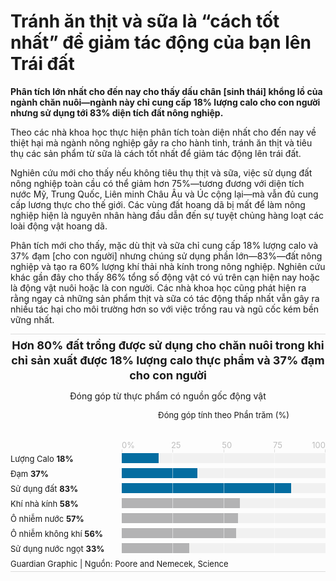 # Tránh ăn thịt và sữa là “cách tốt nhất” để giảm tác động của bạn lên Trái đất

**Phân tích lớn nhất cho đến nay cho thấy dấu chân [sinh thái] khổng lồ của ngành chăn nuôi&mdash;ngành này chỉ cung cấp 18% lượng calo cho con người nhưng sử dụng tới 83% diện tích đất nông nghiệp.**

Theo các nhà khoa học thực hiện phân tích toàn diện nhất cho đến nay về thiệt hại mà ngành nông nghiệp gây ra cho hành tinh, tránh ăn thịt và tiêu thụ các sản phẩm từ sữa là cách tốt nhất để giảm tác động lên trái đất.

Nghiên cứu mới cho thấy nếu không tiêu thụ thịt và sữa, việc sử dụng đất nông nghiệp toàn cầu có thể giảm hơn 75%&mdash;tương đương với diện tích nước Mỹ, Trung Quốc, Liên minh Châu Âu và Úc cộng lại&mdash;mà vẫn đủ cung cấp lương thực cho thế giới. Các vùng đất hoang dã bị mất để làm nông nghiệp hiện là nguyên nhân hàng đầu dẫn đến sự tuyệt chủng hàng loạt các loài động vật hoang dã.

Phân tích mới cho thấy, mặc dù thịt và sữa chỉ cung cấp 18% lượng calo và 37% đạm [cho con người] nhưng chúng sử dụng phần lớn&mdash;83%&mdash;đất nông nghiệp và tạo ra 60% lượng khí thải nhà kính trong nông nghiệp. Nghiên cứu khác gần đây cho thấy 86% tổng số động vật có vú trên cạn hiện nay hoặc là động vật nuôi hoặc là con người. Các nhà khoa học cũng phát hiện ra rằng ngay cả những sản phẩm thịt và sữa có tác động thấp nhất vẫn gây ra nhiều tác hại cho môi trường hơn so với việc trồng rau và ngũ cốc kém bền vững nhất.

<div>
<html><head>
<meta http-equiv="content-type" content="text/html; charset=UTF-8">
    <meta charset="utf-8">
    <style>
      .f-bar {
        color: #f1f1f1; /* n-5 */
        text-align: right;
        line-height: 16px;
        min-width: 2px;
        white-space: nowrap;
        overflow-x: hidden;
      }
      /* html { -webkit-font-smoothing: antialiased; }
      .d-n { display: none; } */
      /* TOTHINK: style or inline */
      .graph {
        color: var(--md-default-fg-color--light); /*n-2*/
        font-size: 13px;
        -webkit-font-smoothing: antialiased;
        border-top: 1px solid rgb(220, 220, 220);
        border-bottom: 1px solid rgb(220, 220, 220);
        padding: 6px 0 4px 0;
      }
      .chart {
        position: relative;
      }
      .headline {
        color: var(--md-default-fg-color--light);
        font-size: 18px;
        line-height: 24px;
        margin-bottom: 12px;
      }
      .standfirst {
        font-size: 14px;
        line-height: 18px;
        margin-top: 12px;
        margin-bottom: 12px;
        font-weight: 400;
      }
      .legend {
        line-height: 18px;
        margin-bottom: 24px;
      }
      .legend-item {
        white-space: nowrap;
        display: inline-block;
        margin-right: 12px;
        position: relative;
      }
      .legend-color {
        position: absolute;
        top: 1px;
        display: inline-block;
        width: 6px;
        height: 12px;
        margin-right: 4px;
        border-radius: 2px;
      }
      .legend-label {
        margin-left: 10px;
      }
      .axis-x,
      .axis-y {
        color: #bdbdbd; /* n-3 */
      }
      .axis-top-text {
        white-space: nowrap;
      }
      .label {
        color: var(--md-default-fg-color--light);
        line-height: 18px;
        vertical-align: top;
      }
      .label-x {
        font-size: 12px;
      }
      .label-x span {
        word-break: break-word
      }
      /* end of TOTHINK */
      /* for iOS safari mobile */
      body { -webkit-text-size-adjust: 100%; }
    </style>
  </head>
    <body><div class="graph js-graph" style="width: 100%;"><header class="header"><div class="headline"><span data-offset-key="2pui6-0-0" style="font-weight: bold;"><span data-text="true">Hơn 80% đất trồng được sử dụng cho chăn nuôi trong khi chỉ sản xuất được 18% lượng calo thực phẩm và 37% đạm cho con người</span></span></div><div class="standfirst d-n"><span data-offset-key="e7oj8-0-0"><span data-text="true">Đóng góp từ thực phẩm có nguồn gốc động vật</span></span></div><div class="legend" style="margin-left: 178px;"><span data-offset-key="ccpfi-0-0"><span data-text="true">Đóng góp tính theo Phần trăm (%)</span></span></div></header><div data-id="bar100" data-res-y="true" class="chart js-chart" style="margin-top: 24px; margin-bottom: 0px; padding-bottom: 1px;"><!-- react-empty: 227 --><div class="axis-x" data-x-bottom="false" data-y-indent="0" data-l-indent="0" data-r-indent="0" style="position: absolute; top: -30px; right: 1px; width: calc(100% - 179px); margin-right: 0px;"><div class="axis-x-tick" style="position: absolute; top: 24px; left: calc(0% + 0px); width: 1px; height: 5px; background-color: rgb(220, 220, 220);"></div><div class="axis-x-tick" style="position: absolute; top: 24px; left: calc(25% + 0px); width: 1px; height: 5px; background-color: rgb(220, 220, 220);"></div><div class="axis-x-tick" style="position: absolute; top: 24px; left: calc(50% + 0px); width: 1px; height: 5px; background-color: rgb(220, 220, 220);"></div><div class="axis-x-tick" style="position: absolute; top: 24px; left: calc(75% + 0px); width: 1px; height: 5px; background-color: rgb(220, 220, 220);"></div><div class="axis-x-tick" style="position: absolute; top: 24px; left: calc(100% + 0px); width: 1px; height: 5px; background-color: rgb(220, 220, 220);"></div><div class="axis-x-text axis-top-text" style="position: absolute; top: 8px; left: 0px; width: 18px; line-height: 14px; padding-top: 2px; text-align: left; background-color: transparent;"><span data-offset-key="1dlvr-0-0"><span data-text="true">0%</span></span></div><div class="axis-x-text axis-top-text" style="position: absolute; top: 8px; left: 24.2396%; width: 16px; line-height: 14px; padding-top: 2px; text-align: center; background-color: transparent;"><span data-offset-key="q7vg-0-0"><span data-text="true">25</span></span></div><div class="axis-x-text axis-top-text" style="position: absolute; top: 8px; left: 49.3088%; width: 16px; line-height: 14px; padding-top: 2px; text-align: center; background-color: transparent;"><span data-offset-key="191te-0-0"><span data-text="true">50</span></span></div><div class="axis-x-text axis-top-text" style="position: absolute; top: 8px; left: 74.2857%; width: 16px; line-height: 14px; padding-top: 2px; text-align: center; background-color: transparent;"><span data-offset-key="dl0df-0-0"><span data-text="true">75</span></span></div><div class="axis-x-text axis-top-text" style="position: absolute; top: 8px; left: auto; width: 23px; line-height: 14px; padding-top: 2px; text-align: right; background-color: transparent; right: -1px;"><span data-offset-key="5igl-0-0"><span data-text="true">100</span></span></div></div><div class="canvas"><div class="row" style="height: 24px;"><div class="label" style="display: inline-block; width: 178px;"><span data-offset-key="8273e-0-0"><span data-text="true">Lượng Calo </span></span><span data-offset-key="8273e-0-1" style="font-weight: bold;"><span data-text="true">18%</span></span></div><div class="group" style="display: inline-block; width: calc(100% - 178px); position: relative;"><div class="grid" style="position: relative; margin-left: 0px; margin-right: 1px;"><div style="position: absolute; left: 0%; top: 0px; width: 1px; height: 20px; background-color: transparent;"></div><div style="position: absolute; left: 25%; top: 0px; width: 1px; height: 20px; background-color: rgba(255, 255, 255, 0.5);"></div><div style="position: absolute; left: 50%; top: 0px; width: 1px; height: 20px; background-color: rgba(255, 255, 255, 0.5);"></div><div style="position: absolute; left: 75%; top: 0px; width: 1px; height: 20px; background-color: rgba(255, 255, 255, 0.5);"></div><div style="position: absolute; left: 100%; top: 0px; width: 1px; height: 20px; background-color: transparent;"></div></div><div class="bars" style="height: 16px; margin-bottom: 8px; background-color: rgb(241, 241, 241);"><div class="bar f-bar b00 c-d c0" title="18%" contenteditable="false" style="width: 18%; height: 16px; background-color: rgb(4, 109, 161); margin-bottom: 0px;"></div></div></div></div><div class="row" style="height: 24px;"><div class="label" style="display: inline-block; width: 178px;"><span data-offset-key="2isnn-0-0"><span data-text="true">Đạm </span></span><span data-offset-key="2isnn-0-1" style="font-weight: bold;"><span data-text="true">37%</span></span></div><div class="group" style="display: inline-block; width: calc(100% - 178px); position: relative;"><div class="grid" style="position: relative; margin-left: 0px; margin-right: 1px;"><div style="position: absolute; left: 0%; top: 0px; width: 1px; height: 20px; background-color: transparent;"></div><div style="position: absolute; left: 25%; top: 0px; width: 1px; height: 20px; background-color: rgba(255, 255, 255, 0.5);"></div><div style="position: absolute; left: 50%; top: 0px; width: 1px; height: 20px; background-color: rgba(255, 255, 255, 0.5);"></div><div style="position: absolute; left: 75%; top: 0px; width: 1px; height: 20px; background-color: rgba(255, 255, 255, 0.5);"></div><div style="position: absolute; left: 100%; top: 0px; width: 1px; height: 20px; background-color: transparent;"></div></div><div class="bars" style="height: 16px; margin-bottom: 8px; background-color: rgb(241, 241, 241);"><div class="bar f-bar b10 c-d c1" title="37%" contenteditable="false" style="width: 37%; height: 16px; background-color: rgb(4, 109, 161); margin-bottom: 0px;"></div></div></div></div><div class="row" style="height: 24px;"><div class="label" style="display: inline-block; width: 178px;"><span data-offset-key="abv2t-0-0"><span data-text="true">Sử dụng đất </span></span><span data-offset-key="abv2t-0-1" style="font-weight: bold;"><span data-text="true">83%</span></span></div><div class="group" style="display: inline-block; width: calc(100% - 178px); position: relative;"><div class="grid" style="position: relative; margin-left: 0px; margin-right: 1px;"><div style="position: absolute; left: 0%; top: 0px; width: 1px; height: 20px; background-color: transparent;"></div><div style="position: absolute; left: 25%; top: 0px; width: 1px; height: 20px; background-color: rgba(255, 255, 255, 0.5);"></div><div style="position: absolute; left: 50%; top: 0px; width: 1px; height: 20px; background-color: rgba(255, 255, 255, 0.5);"></div><div style="position: absolute; left: 75%; top: 0px; width: 1px; height: 20px; background-color: rgba(255, 255, 255, 0.5);"></div><div style="position: absolute; left: 100%; top: 0px; width: 1px; height: 20px; background-color: transparent;"></div></div><div class="bars" style="height: 16px; margin-bottom: 8px; background-color: rgb(241, 241, 241);"><div class="bar f-bar b20 c-d c2" title="83%" contenteditable="false" style="width: 83%; height: 16px; background-color: rgb(4, 109, 161); margin-bottom: 0px;"></div></div></div></div><div class="row" style="height: 24px;"><div class="label" style="display: inline-block; width: 178px;"><span data-offset-key="amt04-0-0"><span data-text="true">Khí nhà kính </span></span><span data-offset-key="amt04-0-1" style="font-weight: bold;"><span data-text="true">58%</span></span></div><div class="group" style="display: inline-block; width: calc(100% - 178px); position: relative;"><div class="grid" style="position: relative; margin-left: 0px; margin-right: 1px;"><div style="position: absolute; left: 0%; top: 0px; width: 1px; height: 20px; background-color: transparent;"></div><div style="position: absolute; left: 25%; top: 0px; width: 1px; height: 20px; background-color: rgba(255, 255, 255, 0.5);"></div><div style="position: absolute; left: 50%; top: 0px; width: 1px; height: 20px; background-color: rgba(255, 255, 255, 0.5);"></div><div style="position: absolute; left: 75%; top: 0px; width: 1px; height: 20px; background-color: rgba(255, 255, 255, 0.5);"></div><div style="position: absolute; left: 100%; top: 0px; width: 1px; height: 20px; background-color: transparent;"></div></div><div class="bars" style="height: 16px; margin-bottom: 8px; background-color: rgb(241, 241, 241);"><div class="bar f-bar b30 c-d c3" title="58%" contenteditable="false" style="width: 58%; height: 16px; background-color: rgb(179, 179, 180); margin-bottom: 0px;"></div></div></div></div><div class="row" style="height: 24px;"><div class="label" style="display: inline-block; width: 178px;"><span data-offset-key="91lpb-0-0"><span data-text="true">Ô nhiễm nước </span></span><span data-offset-key="91lpb-0-1" style="font-weight: bold;"><span data-text="true">57%</span></span></div><div class="group" style="display: inline-block; width: calc(100% - 178px); position: relative;"><div class="grid" style="position: relative; margin-left: 0px; margin-right: 1px;"><div style="position: absolute; left: 0%; top: 0px; width: 1px; height: 20px; background-color: transparent;"></div><div style="position: absolute; left: 25%; top: 0px; width: 1px; height: 20px; background-color: rgba(255, 255, 255, 0.5);"></div><div style="position: absolute; left: 50%; top: 0px; width: 1px; height: 20px; background-color: rgba(255, 255, 255, 0.5);"></div><div style="position: absolute; left: 75%; top: 0px; width: 1px; height: 20px; background-color: rgba(255, 255, 255, 0.5);"></div><div style="position: absolute; left: 100%; top: 0px; width: 1px; height: 20px; background-color: transparent;"></div></div><div class="bars" style="height: 16px; margin-bottom: 8px; background-color: rgb(241, 241, 241);"><div class="bar f-bar b40 c-d c4" title="57%" contenteditable="false" style="width: 57%; height: 16px; background-color: rgb(179, 179, 180); margin-bottom: 0px;"></div></div></div></div><div class="row" style="height: 24px;"><div class="label" style="display: inline-block; width: 178px;"><span data-offset-key="frvtf-0-0"><span data-text="true">Ô nhiễm không khí </span></span><span data-offset-key="frvtf-0-1" style="font-weight: bold;"><span data-text="true">56%</span></span></div><div class="group" style="display: inline-block; width: calc(100% - 178px); position: relative;"><div class="grid" style="position: relative; margin-left: 0px; margin-right: 1px;"><div style="position: absolute; left: 0%; top: 0px; width: 1px; height: 20px; background-color: transparent;"></div><div style="position: absolute; left: 25%; top: 0px; width: 1px; height: 20px; background-color: rgba(255, 255, 255, 0.5);"></div><div style="position: absolute; left: 50%; top: 0px; width: 1px; height: 20px; background-color: rgba(255, 255, 255, 0.5);"></div><div style="position: absolute; left: 75%; top: 0px; width: 1px; height: 20px; background-color: rgba(255, 255, 255, 0.5);"></div><div style="position: absolute; left: 100%; top: 0px; width: 1px; height: 20px; background-color: transparent;"></div></div><div class="bars" style="height: 16px; margin-bottom: 8px; background-color: rgb(241, 241, 241);"><div class="bar f-bar b50 c-d c5" title="56%" contenteditable="false" style="width: 56%; height: 16px; background-color: rgb(179, 179, 180); margin-bottom: 0px;"></div></div></div></div><div class="row" style="height: 24px;"><div class="label" style="display: inline-block; width: 178px;"><span data-offset-key="qd2h-0-0"><span data-text="true">Sử dụng nước ngọt </span></span><span data-offset-key="qd2h-0-1" style="font-weight: bold;"><span data-text="true">33%</span></span></div><div class="group" style="display: inline-block; width: calc(100% - 178px); position: relative;"><div class="grid" style="position: relative; margin-left: 0px; margin-right: 1px;"><div style="position: absolute; left: 0%; top: 0px; width: 1px; height: 20px; background-color: transparent;"></div><div style="position: absolute; left: 25%; top: 0px; width: 1px; height: 20px; background-color: rgba(255, 255, 255, 0.5);"></div><div style="position: absolute; left: 50%; top: 0px; width: 1px; height: 20px; background-color: rgba(255, 255, 255, 0.5);"></div><div style="position: absolute; left: 75%; top: 0px; width: 1px; height: 20px; background-color: rgba(255, 255, 255, 0.5);"></div><div style="position: absolute; left: 100%; top: 0px; width: 1px; height: 20px; background-color: transparent;"></div></div><div class="bars" style="height: 16px; margin-bottom: 8px; background-color: rgb(241, 241, 241);"><div class="bar f-bar b60 c-d c6" title="33%" contenteditable="false" style="width: 33%; height: 16px; background-color: rgb(179, 179, 180); margin-bottom: 0px;"></div></div></div></div></div><!-- react-empty: 385 --></div><footer class=""><span data-offset-key="6uc6u-0-0"><span data-text="true">Guardian Graphic | Nguồn: Poore and Nemecek, Science</span></span></footer><span class="test js-test-res"></span></div>
    <script>
      var elChart = document.querySelector(".js-chart")
      var elAxisX = document.querySelector(".axis-x")
      var elsText = elAxisX ? elAxisX.querySelectorAll(".axis-x-text") : []
      var indentL = elAxisX ? parseInt(elAxisX.dataset.lIndent, 10) : 0
      var extendR = elAxisX ? parseInt(elAxisX.dataset.rIndent, 10) : 0
      var isBarBased = elChart.getAttribute("data-id").toLowerCase().indexOf("bar") > -1
      // responsive
      function responsive() {
        updateYLabelWidths()      // 3
        updateXAxisTextPosition() // 4
        updateChartHeight()       // 5
      }
      responsive()
      // handle event
      var timeout = null
      window.addEventListener('resize', function(evt) {
        if (timeout) window.clearTimeout(timeout)
        timeout = window.setTimeout(function() {
          responsive()
          timeout = null
        }, 200)
      });
      function updateYLabelWidths() {
        if (elChart.getAttribute("data-res-y") === "false") return
    
        const elRows = [...elChart.querySelectorAll(".row")]
        const elGroups = [...elChart.querySelectorAll(".group")]
        const elLegend = document.querySelector(".legend")
        const labelWidth = elChart.querySelector(".label").offsetWidth
        const chartWidth = elChart.offsetWidth
        const isInline = labelWidth <= chartWidth/3

        elRows.forEach(el => {
          el.style.height = isInline ? "24px" : "auto"
        })
        elGroups.forEach(el => {
          el.style.width = isInline ? "calc(" + 100 + "% - " + labelWidth + "px)" : "100%"
          el.style.display = isInline ? "inline-block" : "block"
        })

        elAxisX.style.width = "calc(100% - " + ((isInline ? labelWidth : 0) + indentL + extendR + 1) + "px)"
        elLegend.style.marginLeft = isInline ? labelWidth + "px" : 0
      }

      /* 4. x axis text position update */
      function updateXAxisTextPosition() {
        if (!elAxisX) return

        var elsTick = elAxisX.querySelectorAll(".axis-x-tick")
        var elTest = document.querySelector(".js-test-res")

        // a. default width / left
        var axisXWidth = elAxisX.offsetWidth
        var maxWidth = elsTick[1].offsetLeft - elsTick[0].offsetLeft
        var txtWidths = [].slice.call(elsText).map((el, i) => {
          elTest.textContent = el.textContent
          var txtWidth = elTest.offsetWidth + 2
          var resWidth = Math.min(txtWidth, maxWidth)
          el.style.width = resWidth + "px"
          el.style.left = (elsTick[i].offsetLeft - resWidth / 2) * 100 / axisXWidth + "%"
          el.style.textAlign = "center"
          return txtWidth
        })
        elTest.textContent = ""

        // b. adjust width if multi lines
        var isMultiLine = txtWidths.find(w => w > maxWidth)
        if (isMultiLine) {
          [].slice.call(elsText).forEach((el, i) => {
            var txtWidth = el.querySelector("span").offsetWidth + 1
            var resWidth = Math.min(txtWidth, maxWidth)
            el.style.width = resWidth + "px"
            el.style.left = (elsTick[i].offsetLeft - resWidth / 2) * 100 / axisXWidth + "%"
          })
        }

        // c. adjust two ends if out of frame
        var iLast = elsTick.length - 1
        var indent = parseInt(elAxisX.dataset.yIndent, 10) + indentL
        var textStrLeft = (indent + elsTick[0].offsetLeft) - elsText[0].offsetWidth / 2
        var textEndRight = (axisXWidth + extendR - elsTick[iLast].offsetLeft) - elsText[iLast].offsetWidth / 2
        if (textStrLeft < 0) {
          elsText[0].style.left = ((isBarBased ? 0 : 1) - indent) + "px"
          elsText[0].style.textAlign = "left"
        }
        if (textEndRight < 0) {
          elsText[iLast].style.left = "auto"
          elsText[iLast].style.right = (-1) - extendR + "px"
          elsText[iLast].style.textAlign = "right"
        }
      }

      /* chart height update */
      function updateChartHeight() {
        var elsLabel = document.querySelectorAll(".label-x .label")
        var isAxisXBottom = elAxisX ? (elAxisX.dataset.xBottom==="true") : false
        if (isAxisXBottom || elsLabel.length > 0) {
          var elsAll = [].slice.call(elsText).concat([].slice.call(elsLabel))
          var heights = elsAll.map(el => Math.ceil(el.offsetHeight))
          var maxHeight = Math.max.apply(null, heights)
          elChart.style.marginBottom = (maxHeight + 14) + "px"
        }
      }
    </script>
</body></html>
</div>

Nghiên cứu được công bố trên tạp chí Science đã tạo ra một bộ dữ liệu khổng lồ dựa trên gần 40.000 trang trại ở 119 quốc gia và bao gồm 40 sản phẩm thực phẩm chiếm 90% tổng lượng thức ăn được tiêu thụ. Nó đã đánh giá tác động đầy đủ của những loại thực phẩm này, từ trang trại đến bàn ăn, đối với việc sử dụng đất, phát thải gây biến đổi khí hậu, sử dụng nước ngọt và ô nhiễm nước (hiện tượng **phì dưỡng**, *eutrophication*) và **axit hóa** (*acidification*) đất.

Joseph Poore, tại Đại học Oxford, Vương quốc Anh, người đứng đầu nghiên cứu cho biết: “Chế độ ăn thuần thực vật có lẽ là cách tốt nhất để giảm tác động của bạn lên hành tinh Trái đất, [thông qua] không chỉ khí nhà kính mà còn cả [vấn đề] axit hóa toàn cầu, hiện tượng phì dưỡng, việc sử dụng đất và nước”. Ông nói: “Điều này [có tác động] lớn hơn nhiều so với việc cắt giảm các chuyến bay hay mua một chiếc ô tô điện”, vì những việc trên chỉ làm giảm lượng khí thải nhà kính.

“Nông nghiệp là một lĩnh vực có đầy đủ các vấn đề về môi trường”, ông nói. “Thực sự các sản phẩm từ động vật là nguyên nhân gây ra rất nhiều vấn đề trong số này. Tránh tiêu thụ các sản phẩm từ động vật mang lại lợi ích môi trường tốt hơn nhiều so với việc cố gắng mua thịt và sữa [được sản xuất] bền vững”.

Phân tích cũng cho thấy sự khác biệt lớn giữa các cách khác nhau để sản xuất cùng một loại thực phẩm. Ví dụ, bò thịt được nuôi trên đất bị phá rừng thải ra lượng khí nhà kính nhiều hơn 12 lần và sử dụng đất nhiều hơn 50 lần so với chăn thả trên đồng cỏ tự nhiên trù phú. Mặc dù vậy, việc so sánh thịt bò với đạm thực vật như đậu Hà Lan đã chỉ ra rất rõ ràng, ngay cả loại thịt bò có tác động thấp nhất cũng chịu trách nhiệm thải ra lượng khí nhà kính nhiều gấp 6 lần và sử dụng diện tích đất nhiều hơn gấp 36 lần.

<div>
<html><head>
<meta http-equiv="content-type" content="text/html; charset=UTF-8">
    <meta charset="utf-8">
    <style>
      .f-bar {
        color: #f1f1f1; /* n-5 */
        text-align: right;
        line-height: 16px;
        min-width: 2px;
        white-space: nowrap;
        overflow-x: hidden;
      }
      /* html { -webkit-font-smoothing: antialiased; }
      .d-n { display: none; } */
      /* TOTHINK: style or inline */
      .graph {
        color: var(--md-default-fg-color--light); /*n-2*/
        font-size: 13px;
        -webkit-font-smoothing: antialiased;
        border-top: 1px solid rgb(220, 220, 220);
        border-bottom: 1px solid rgb(220, 220, 220);
        padding: 6px 0 4px 0;
      }
      .chart {
        position: relative;
      }
      .headline {
        color: var(--md-default-fg-color--light);
        font-size: 18px;
        line-height: 24px;
        margin-bottom: 12px;
      }
      .standfirst {
        font-size: 14px;
        line-height: 18px;
        margin-top: 12px;
        margin-bottom: 12px;
        font-weight: 400;
      }
      .legend {
        line-height: 18px;
        margin-bottom: 24px;
      }
      .legend-item {
        white-space: nowrap;
        display: inline-block;
        margin-right: 12px;
        position: relative;
      }
      .legend-color {
        position: absolute;
        top: 1px;
        display: inline-block;
        width: 6px;
        height: 12px;
        margin-right: 4px;
        border-radius: 2px;
      }
      .legend-label {
        margin-left: 10px;
      }
      .axis-x,
      .axis-y {
        color: #bdbdbd; /* n-3 */
      }
      .axis-top-text {
        white-space: nowrap;
      }
      .label {
        color: var(--md-default-fg-color--light);
        line-height: 18px;
        vertical-align: top;
      }
      .label-x {
        font-size: 12px;
      }
      .label-x span {
        word-break: break-word
      }
      /* end of TOTHINK */
      /* for iOS safari mobile */
      body { -webkit-text-size-adjust: 100%; }
    </style>
    </head>
    <body><div class="graph js-graph" style="width: 100%;"><header class="header"><div class="headline"><span data-offset-key="5gkr7-0-0" style="font-weight: bold;"><span data-text="true">Thịt bò tạo ra 105kg khí nhà kính trong khi đậu phụ sản sinh ít hơn 3,5kg trên mỗi 100g đạm</span></span></div><div class="standfirst d-n"><span data-offset-key="dgc3b-0-0"><span data-text="true">Phạm vi khí thải nhà kính khi sản xuất 100g (tính theo kg) đạm</span></span></div><div class="legend" style="margin-left: 131px;"><div class="legend-item"><span class="legend-color" style="background-color: rgb(179, 179, 180);"></span><span class="legend-label"><span data-offset-key="beamb-0-0"><span data-text="true">10% thấp nhất</span></span></span></div><div class="legend-item"><span class="legend-color" style="background-color: rgb(4, 109, 161);"></span><span class="legend-label"><span data-offset-key="qai0-0-0"><span data-text="true">90% các trường hợp</span></span></span></div></div></header><div data-id="onBarDiffDots" data-res-y="true" class="chart js-chart" style="margin-top: 24px; margin-bottom: 0px; padding-bottom: 1px;"><!-- react-empty: 517 --><div class="axis-x" data-x-bottom="false" data-y-indent="0" data-l-indent="5" data-r-indent="5" style="position: absolute; top: -30px; right: 1px; width: calc(100% - 142px); margin-right: 5px;"><div class="axis-x-tick" style="position: absolute; top: 24px; left: calc(18.82% + 0px); width: 1px; height: 5px; background-color: rgb(220, 220, 220);"></div><div class="axis-x-tick" style="position: absolute; top: 24px; left: calc(37.92% + 0px); width: 1px; height: 5px; background-color: rgb(220, 220, 220);"></div><div class="axis-x-tick" style="position: absolute; top: 24px; left: calc(57.02% + 0px); width: 1px; height: 5px; background-color: rgb(220, 220, 220);"></div><div class="axis-x-tick" style="position: absolute; top: 24px; left: calc(76.12% + 0px); width: 1px; height: 5px; background-color: rgb(220, 220, 220);"></div><div class="axis-x-tick" style="position: absolute; top: 24px; left: calc(95.22% + 0px); width: 1px; height: 5px; background-color: rgb(220, 220, 220);"></div><div class="axis-x-text axis-top-text" style="position: absolute; top: 8px; left: 18.021%; width: 17px; line-height: 14px; padding-top: 2px; text-align: center; background-color: transparent;"><span data-offset-key="4oo9a-0-0"><span data-text="true">20kg</span></span></div><div class="axis-x-text axis-top-text" style="position: absolute; top: 8px; left: 37.1415%; width: 17px; line-height: 14px; padding-top: 2px; text-align: center; background-color: transparent;"><span data-offset-key="3jkn2-0-0"><span data-text="true">40kg</span></span></div><div class="axis-x-text axis-top-text" style="position: absolute; top: 8px; left: 56.1663%; width: 17px; line-height: 14px; padding-top: 2px; text-align: center; background-color: transparent;"><span data-offset-key="d1gl-0-0"><span data-text="true">60kg</span></span></div><div class="axis-x-text axis-top-text" style="position: absolute; top: 8px; left: 75.2868%; width: 17px; line-height: 14px; padding-top: 2px; text-align: center; background-color: transparent;"><span data-offset-key="fkcr9-0-0"><span data-text="true">80kg</span></span></div><div class="axis-x-text axis-top-text" style="position: absolute; top: 8px; left: 93.9771%; width: 26px; line-height: 14px; padding-top: 2px; text-align: center; background-color: transparent;"><span data-offset-key="5p2em-0-0"><span data-text="true">100kg</span></span></div></div><div class="canvas"><div class="row" style="height: 24px;"><div class="label" style="display: inline-block; width: 131px;"><span data-offset-key="b8rn9-0-0"><span data-text="true">Thịt bò</span></span></div><div class="group" style="display: inline-block; width: calc(100% - 131px); position: relative;"><div class="grid" style="position: relative; margin-left: 5px; margin-right: 6px;"><div style="position: absolute; left: 18.82%; top: 0px; width: 1px; height: 20px; background-color: rgba(255, 255, 255, 0.5);"></div><div style="position: absolute; left: 37.92%; top: 0px; width: 1px; height: 20px; background-color: rgba(255, 255, 255, 0.5);"></div><div style="position: absolute; left: 57.02%; top: 0px; width: 1px; height: 20px; background-color: rgba(255, 255, 255, 0.5);"></div><div style="position: absolute; left: 76.12%; top: 0px; width: 1px; height: 20px; background-color: rgba(255, 255, 255, 0.5);"></div><div style="position: absolute; left: 95.22%; top: 0px; width: 1px; height: 20px; background-color: rgba(255, 255, 255, 0.5);"></div></div><div class="bars" style="margin-bottom: 8px; background-color: rgb(241, 241, 241);"><div class="shape" style="position: relative; height: 16px; margin-left: 5px; margin-right: 5px;"><div class="line cstick c-d" title="false" style="width: 81.1843%; height: 4px; position: absolute; top: 6px; left: 18.8157%; background-color: rgb(179, 179, 180);"></div><div class="dots" title="20" style="background-color: rgb(179, 179, 180); width: 10px; height: 10px; position: absolute; top: 3px; left: calc(18.8157% - 5px); border-radius: 5px;"></div><div class="dots" title="105" style="background-color: rgb(4, 109, 161); width: 10px; height: 10px; position: absolute; top: 3px; left: calc(100% - 5px); border-radius: 5px;"></div></div></div></div></div><div class="row" style="height: 24px;"><div class="label" style="display: inline-block; width: 131px;"><span data-offset-key="3vblg-0-0"><span data-text="true">Thịt giáp xác</span></span></div><div class="group" style="display: inline-block; width: calc(100% - 131px); position: relative;"><div class="grid" style="position: relative; margin-left: 5px; margin-right: 6px;"><div style="position: absolute; left: 18.82%; top: 0px; width: 1px; height: 20px; background-color: rgba(255, 255, 255, 0.5);"></div><div style="position: absolute; left: 37.92%; top: 0px; width: 1px; height: 20px; background-color: rgba(255, 255, 255, 0.5);"></div><div style="position: absolute; left: 57.02%; top: 0px; width: 1px; height: 20px; background-color: rgba(255, 255, 255, 0.5);"></div><div style="position: absolute; left: 76.12%; top: 0px; width: 1px; height: 20px; background-color: rgba(255, 255, 255, 0.5);"></div><div style="position: absolute; left: 95.22%; top: 0px; width: 1px; height: 20px; background-color: rgba(255, 255, 255, 0.5);"></div></div><div class="bars" style="margin-bottom: 8px; background-color: rgb(241, 241, 241);"><div class="shape" style="position: relative; height: 16px; margin-left: 5px; margin-right: 5px;"><div class="line cstick c-d" title="false" style="width: 28.2713%; height: 4px; position: absolute; top: 6px; left: 4.87106%; background-color: rgb(179, 179, 180);"></div><div class="dots" title="5.4" style="background-color: rgb(179, 179, 180); width: 10px; height: 10px; position: absolute; top: 3px; left: calc(4.87106% - 5px); border-radius: 5px;"></div><div class="dots" title="35" style="background-color: rgb(4, 109, 161); width: 10px; height: 10px; position: absolute; top: 3px; left: calc(33.1423% - 5px); border-radius: 5px;"></div></div></div></div></div><div class="row" style="height: 24px;"><div class="label" style="display: inline-block; width: 131px;"><span data-offset-key="355u2-0-0"><span data-text="true">Thịt Cừu</span></span></div><div class="group" style="display: inline-block; width: calc(100% - 131px); position: relative;"><div class="grid" style="position: relative; margin-left: 5px; margin-right: 6px;"><div style="position: absolute; left: 18.82%; top: 0px; width: 1px; height: 20px; background-color: rgba(255, 255, 255, 0.5);"></div><div style="position: absolute; left: 37.92%; top: 0px; width: 1px; height: 20px; background-color: rgba(255, 255, 255, 0.5);"></div><div style="position: absolute; left: 57.02%; top: 0px; width: 1px; height: 20px; background-color: rgba(255, 255, 255, 0.5);"></div><div style="position: absolute; left: 76.12%; top: 0px; width: 1px; height: 20px; background-color: rgba(255, 255, 255, 0.5);"></div><div style="position: absolute; left: 95.22%; top: 0px; width: 1px; height: 20px; background-color: rgba(255, 255, 255, 0.5);"></div></div><div class="bars" style="margin-bottom: 8px; background-color: rgb(241, 241, 241);"><div class="shape" style="position: relative; height: 16px; margin-left: 5px; margin-right: 5px;"><div class="line cstick c-d" title="false" style="width: 14.3266%; height: 4px; position: absolute; top: 6px; left: 11.1748%; background-color: rgb(179, 179, 180);"></div><div class="dots" title="12" style="background-color: rgb(179, 179, 180); width: 10px; height: 10px; position: absolute; top: 3px; left: calc(11.1748% - 5px); border-radius: 5px;"></div><div class="dots" title="27" style="background-color: rgb(4, 109, 161); width: 10px; height: 10px; position: absolute; top: 3px; left: calc(25.5014% - 5px); border-radius: 5px;"></div></div></div></div></div><div class="row" style="height: 24px;"><div class="label" style="display: inline-block; width: 131px;"><span data-offset-key="1lfm1-0-0"><span data-text="true">Bò sữa</span></span></div><div class="group" style="display: inline-block; width: calc(100% - 131px); position: relative;"><div class="grid" style="position: relative; margin-left: 5px; margin-right: 6px;"><div style="position: absolute; left: 18.82%; top: 0px; width: 1px; height: 20px; background-color: rgba(255, 255, 255, 0.5);"></div><div style="position: absolute; left: 37.92%; top: 0px; width: 1px; height: 20px; background-color: rgba(255, 255, 255, 0.5);"></div><div style="position: absolute; left: 57.02%; top: 0px; width: 1px; height: 20px; background-color: rgba(255, 255, 255, 0.5);"></div><div style="position: absolute; left: 76.12%; top: 0px; width: 1px; height: 20px; background-color: rgba(255, 255, 255, 0.5);"></div><div style="position: absolute; left: 95.22%; top: 0px; width: 1px; height: 20px; background-color: rgba(255, 255, 255, 0.5);"></div></div><div class="bars" style="margin-bottom: 8px; background-color: rgb(241, 241, 241);"><div class="shape" style="position: relative; height: 16px; margin-left: 5px; margin-right: 5px;"><div class="line cstick c-d" title="false" style="width: 16.1414%; height: 4px; position: absolute; top: 6px; left: 8.40497%; background-color: rgb(179, 179, 180);"></div><div class="dots" title="9.1" style="background-color: rgb(179, 179, 180); width: 10px; height: 10px; position: absolute; top: 3px; left: calc(8.40497% - 5px); border-radius: 5px;"></div><div class="dots" title="26" style="background-color: rgb(4, 109, 161); width: 10px; height: 10px; position: absolute; top: 3px; left: calc(24.5463% - 5px); border-radius: 5px;"></div></div></div></div></div><div class="row" style="height: 24px;"><div class="label" style="display: inline-block; width: 131px;"><span data-offset-key="aq6ku-0-0"><span data-text="true">Pho-mát</span></span></div><div class="group" style="display: inline-block; width: calc(100% - 131px); position: relative;"><div class="grid" style="position: relative; margin-left: 5px; margin-right: 6px;"><div style="position: absolute; left: 18.82%; top: 0px; width: 1px; height: 20px; background-color: rgba(255, 255, 255, 0.5);"></div><div style="position: absolute; left: 37.92%; top: 0px; width: 1px; height: 20px; background-color: rgba(255, 255, 255, 0.5);"></div><div style="position: absolute; left: 57.02%; top: 0px; width: 1px; height: 20px; background-color: rgba(255, 255, 255, 0.5);"></div><div style="position: absolute; left: 76.12%; top: 0px; width: 1px; height: 20px; background-color: rgba(255, 255, 255, 0.5);"></div><div style="position: absolute; left: 95.22%; top: 0px; width: 1px; height: 20px; background-color: rgba(255, 255, 255, 0.5);"></div></div><div class="bars" style="margin-bottom: 8px; background-color: rgb(241, 241, 241);"><div class="shape" style="position: relative; height: 16px; margin-left: 5px; margin-right: 5px;"><div class="line cstick c-d" title="false" style="width: 12.5119%; height: 4px; position: absolute; top: 6px; left: 4.39351%; background-color: rgb(179, 179, 180);"></div><div class="dots" title="4.9" style="background-color: rgb(179, 179, 180); width: 10px; height: 10px; position: absolute; top: 3px; left: calc(4.39351% - 5px); border-radius: 5px;"></div><div class="dots" title="18" style="background-color: rgb(4, 109, 161); width: 10px; height: 10px; position: absolute; top: 3px; left: calc(16.9054% - 5px); border-radius: 5px;"></div></div></div></div></div><div class="row" style="height: 24px;"><div class="label" style="display: inline-block; width: 131px;"><span data-offset-key="ahqn7-0-0"><span data-text="true">Thịt lợn</span></span></div><div class="group" style="display: inline-block; width: calc(100% - 131px); position: relative;"><div class="grid" style="position: relative; margin-left: 5px; margin-right: 6px;"><div style="position: absolute; left: 18.82%; top: 0px; width: 1px; height: 20px; background-color: rgba(255, 255, 255, 0.5);"></div><div style="position: absolute; left: 37.92%; top: 0px; width: 1px; height: 20px; background-color: rgba(255, 255, 255, 0.5);"></div><div style="position: absolute; left: 57.02%; top: 0px; width: 1px; height: 20px; background-color: rgba(255, 255, 255, 0.5);"></div><div style="position: absolute; left: 76.12%; top: 0px; width: 1px; height: 20px; background-color: rgba(255, 255, 255, 0.5);"></div><div style="position: absolute; left: 95.22%; top: 0px; width: 1px; height: 20px; background-color: rgba(255, 255, 255, 0.5);"></div></div><div class="bars" style="margin-bottom: 8px; background-color: rgb(241, 241, 241);"><div class="shape" style="position: relative; height: 16px; margin-left: 5px; margin-right: 5px;"><div class="line cstick c-d" title="false" style="width: 8.97803%; height: 4px; position: absolute; top: 6px; left: 4.10697%; background-color: rgb(179, 179, 180);"></div><div class="dots" title="4.6" style="background-color: rgb(179, 179, 180); width: 10px; height: 10px; position: absolute; top: 3px; left: calc(4.10697% - 5px); border-radius: 5px;"></div><div class="dots" title="14" style="background-color: rgb(4, 109, 161); width: 10px; height: 10px; position: absolute; top: 3px; left: calc(13.085% - 5px); border-radius: 5px;"></div></div></div></div></div><div class="row" style="height: 24px;"><div class="label" style="display: inline-block; width: 131px;"><span data-offset-key="336aj-0-0"><span data-text="true">Thịt gà</span></span></div><div class="group" style="display: inline-block; width: calc(100% - 131px); position: relative;"><div class="grid" style="position: relative; margin-left: 5px; margin-right: 6px;"><div style="position: absolute; left: 18.82%; top: 0px; width: 1px; height: 20px; background-color: rgba(255, 255, 255, 0.5);"></div><div style="position: absolute; left: 37.92%; top: 0px; width: 1px; height: 20px; background-color: rgba(255, 255, 255, 0.5);"></div><div style="position: absolute; left: 57.02%; top: 0px; width: 1px; height: 20px; background-color: rgba(255, 255, 255, 0.5);"></div><div style="position: absolute; left: 76.12%; top: 0px; width: 1px; height: 20px; background-color: rgba(255, 255, 255, 0.5);"></div><div style="position: absolute; left: 95.22%; top: 0px; width: 1px; height: 20px; background-color: rgba(255, 255, 255, 0.5);"></div></div><div class="bars" style="margin-bottom: 8px; background-color: rgb(241, 241, 241);"><div class="shape" style="position: relative; height: 16px; margin-left: 5px; margin-right: 5px;"><div class="line cstick c-d" title="false" style="width: 9.16905%; height: 4px; position: absolute; top: 6px; left: 2.00573%; background-color: rgb(179, 179, 180);"></div><div class="dots" title="2.4" style="background-color: rgb(179, 179, 180); width: 10px; height: 10px; position: absolute; top: 3px; left: calc(2.00573% - 5px); border-radius: 5px;"></div><div class="dots" title="12" style="background-color: rgb(4, 109, 161); width: 10px; height: 10px; position: absolute; top: 3px; left: calc(11.1748% - 5px); border-radius: 5px;"></div></div></div></div></div><div class="row" style="height: 24px;"><div class="label" style="display: inline-block; width: 131px;"><span data-offset-key="f3u2h-0-0"><span data-text="true">Cá (nuôi)</span></span></div><div class="group" style="display: inline-block; width: calc(100% - 131px); position: relative;"><div class="grid" style="position: relative; margin-left: 5px; margin-right: 6px;"><div style="position: absolute; left: 18.82%; top: 0px; width: 1px; height: 20px; background-color: rgba(255, 255, 255, 0.5);"></div><div style="position: absolute; left: 37.92%; top: 0px; width: 1px; height: 20px; background-color: rgba(255, 255, 255, 0.5);"></div><div style="position: absolute; left: 57.02%; top: 0px; width: 1px; height: 20px; background-color: rgba(255, 255, 255, 0.5);"></div><div style="position: absolute; left: 76.12%; top: 0px; width: 1px; height: 20px; background-color: rgba(255, 255, 255, 0.5);"></div><div style="position: absolute; left: 95.22%; top: 0px; width: 1px; height: 20px; background-color: rgba(255, 255, 255, 0.5);"></div></div><div class="bars" style="margin-bottom: 8px; background-color: rgb(241, 241, 241);"><div class="shape" style="position: relative; height: 16px; margin-left: 5px; margin-right: 5px;"><div class="line cstick c-d" title="false" style="width: 9.07354%; height: 4px; position: absolute; top: 6px; left: 2.10124%; background-color: rgb(179, 179, 180);"></div><div class="dots" title="2.5" style="background-color: rgb(179, 179, 180); width: 10px; height: 10px; position: absolute; top: 3px; left: calc(2.10124% - 5px); border-radius: 5px;"></div><div class="dots" title="12" style="background-color: rgb(4, 109, 161); width: 10px; height: 10px; position: absolute; top: 3px; left: calc(11.1748% - 5px); border-radius: 5px;"></div></div></div></div></div><div class="row" style="height: 24px;"><div class="label" style="display: inline-block; width: 131px;"><span data-offset-key="dtsc1-0-0"><span data-text="true">Trứng</span></span></div><div class="group" style="display: inline-block; width: calc(100% - 131px); position: relative;"><div class="grid" style="position: relative; margin-left: 5px; margin-right: 6px;"><div style="position: absolute; left: 18.82%; top: 0px; width: 1px; height: 20px; background-color: rgba(255, 255, 255, 0.5);"></div><div style="position: absolute; left: 37.92%; top: 0px; width: 1px; height: 20px; background-color: rgba(255, 255, 255, 0.5);"></div><div style="position: absolute; left: 57.02%; top: 0px; width: 1px; height: 20px; background-color: rgba(255, 255, 255, 0.5);"></div><div style="position: absolute; left: 76.12%; top: 0px; width: 1px; height: 20px; background-color: rgba(255, 255, 255, 0.5);"></div><div style="position: absolute; left: 95.22%; top: 0px; width: 1px; height: 20px; background-color: rgba(255, 255, 255, 0.5);"></div></div><div class="bars" style="margin-bottom: 8px; background-color: rgb(241, 241, 241);"><div class="shape" style="position: relative; height: 16px; margin-left: 5px; margin-right: 5px;"><div class="line cstick c-d" title="false" style="width: 4.77555%; height: 4px; position: absolute; top: 6px; left: 2.19675%; background-color: rgb(179, 179, 180);"></div><div class="dots" title="2.6" style="background-color: rgb(179, 179, 180); width: 10px; height: 10px; position: absolute; top: 3px; left: calc(2.19675% - 5px); border-radius: 5px;"></div><div class="dots" title="7.6" style="background-color: rgb(4, 109, 161); width: 10px; height: 10px; position: absolute; top: 3px; left: calc(6.9723% - 5px); border-radius: 5px;"></div></div></div></div></div><div class="row" style="height: 24px;"><div class="label" style="display: inline-block; width: 131px;"><span data-offset-key="4ldi6-0-0"><span data-text="true">Đậu phụ</span></span></div><div class="group" style="display: inline-block; width: calc(100% - 131px); position: relative;"><div class="grid" style="position: relative; margin-left: 5px; margin-right: 6px;"><div style="position: absolute; left: 18.82%; top: 0px; width: 1px; height: 20px; background-color: rgba(255, 255, 255, 0.5);"></div><div style="position: absolute; left: 37.92%; top: 0px; width: 1px; height: 20px; background-color: rgba(255, 255, 255, 0.5);"></div><div style="position: absolute; left: 57.02%; top: 0px; width: 1px; height: 20px; background-color: rgba(255, 255, 255, 0.5);"></div><div style="position: absolute; left: 76.12%; top: 0px; width: 1px; height: 20px; background-color: rgba(255, 255, 255, 0.5);"></div><div style="position: absolute; left: 95.22%; top: 0px; width: 1px; height: 20px; background-color: rgba(255, 255, 255, 0.5);"></div></div><div class="bars" style="margin-bottom: 8px; background-color: rgb(241, 241, 241);"><div class="shape" style="position: relative; height: 16px; margin-left: 5px; margin-right: 5px;"><div class="line cstick c-d" title="false" style="width: 2.38777%; height: 4px; position: absolute; top: 6px; left: 0.668577%; background-color: rgb(179, 179, 180);"></div><div class="dots" title="1" style="background-color: rgb(179, 179, 180); width: 10px; height: 10px; position: absolute; top: 3px; left: calc(0.668577% - 5px); border-radius: 5px;"></div><div class="dots" title="3.5" style="background-color: rgb(4, 109, 161); width: 10px; height: 10px; position: absolute; top: 3px; left: calc(3.05635% - 5px); border-radius: 5px;"></div></div></div></div></div><div class="row" style="height: 24px;"><div class="label" style="display: inline-block; width: 131px;"><span data-offset-key="do7i5-0-0"><span data-text="true">Quả hạch</span></span></div><div class="group" style="display: inline-block; width: calc(100% - 131px); position: relative;"><div class="grid" style="position: relative; margin-left: 5px; margin-right: 6px;"><div style="position: absolute; left: 18.82%; top: 0px; width: 1px; height: 20px; background-color: rgba(255, 255, 255, 0.5);"></div><div style="position: absolute; left: 37.92%; top: 0px; width: 1px; height: 20px; background-color: rgba(255, 255, 255, 0.5);"></div><div style="position: absolute; left: 57.02%; top: 0px; width: 1px; height: 20px; background-color: rgba(255, 255, 255, 0.5);"></div><div style="position: absolute; left: 76.12%; top: 0px; width: 1px; height: 20px; background-color: rgba(255, 255, 255, 0.5);"></div><div style="position: absolute; left: 95.22%; top: 0px; width: 1px; height: 20px; background-color: rgba(255, 255, 255, 0.5);"></div></div><div class="bars" style="margin-bottom: 8px; background-color: rgb(241, 241, 241);"><div class="shape" style="position: relative; height: 16px; margin-left: 5px; margin-right: 5px;"><div class="line cstick c-d" title="false" style="width: 0.191022%; height: 4px; position: absolute; top: 6px; left: 1.81471%; background-color: rgb(179, 179, 180);"></div><div class="dots" title="2.2" style="background-color: rgb(179, 179, 180); width: 10px; height: 10px; position: absolute; top: 3px; left: calc(1.81471% - 5px); border-radius: 5px;"></div><div class="dots" title="2.4" style="background-color: rgb(4, 109, 161); width: 10px; height: 10px; position: absolute; top: 3px; left: calc(2.00573% - 5px); border-radius: 5px;"></div></div></div></div></div><div class="row" style="height: 24px;"><div class="label" style="display: inline-block; width: 131px;"><span data-offset-key="8nnq2-0-0"><span data-text="true">Lạc</span></span></div><div class="group" style="display: inline-block; width: calc(100% - 131px); position: relative;"><div class="grid" style="position: relative; margin-left: 5px; margin-right: 6px;"><div style="position: absolute; left: 18.82%; top: 0px; width: 1px; height: 20px; background-color: rgba(255, 255, 255, 0.5);"></div><div style="position: absolute; left: 37.92%; top: 0px; width: 1px; height: 20px; background-color: rgba(255, 255, 255, 0.5);"></div><div style="position: absolute; left: 57.02%; top: 0px; width: 1px; height: 20px; background-color: rgba(255, 255, 255, 0.5);"></div><div style="position: absolute; left: 76.12%; top: 0px; width: 1px; height: 20px; background-color: rgba(255, 255, 255, 0.5);"></div><div style="position: absolute; left: 95.22%; top: 0px; width: 1px; height: 20px; background-color: rgba(255, 255, 255, 0.5);"></div></div><div class="bars" style="margin-bottom: 8px; background-color: rgb(241, 241, 241);"><div class="shape" style="position: relative; height: 16px; margin-left: 5px; margin-right: 5px;"><div class="line cstick c-d" title="false" style="width: 1.52818%; height: 4px; position: absolute; top: 6px; left: 0.286533%; background-color: rgb(179, 179, 180);"></div><div class="dots" title="0.6" style="background-color: rgb(179, 179, 180); width: 10px; height: 10px; position: absolute; top: 3px; left: calc(0.286533% - 5px); border-radius: 5px;"></div><div class="dots" title="2.2" style="background-color: rgb(4, 109, 161); width: 10px; height: 10px; position: absolute; top: 3px; left: calc(1.81471% - 5px); border-radius: 5px;"></div></div></div></div></div><div class="row" style="height: 24px;"><div class="label" style="display: inline-block; width: 131px;"><span data-offset-key="861gl-0-0"><span data-text="true">Đậu khác</span></span></div><div class="group" style="display: inline-block; width: calc(100% - 131px); position: relative;"><div class="grid" style="position: relative; margin-left: 5px; margin-right: 6px;"><div style="position: absolute; left: 18.82%; top: 0px; width: 1px; height: 20px; background-color: rgba(255, 255, 255, 0.5);"></div><div style="position: absolute; left: 37.92%; top: 0px; width: 1px; height: 20px; background-color: rgba(255, 255, 255, 0.5);"></div><div style="position: absolute; left: 57.02%; top: 0px; width: 1px; height: 20px; background-color: rgba(255, 255, 255, 0.5);"></div><div style="position: absolute; left: 76.12%; top: 0px; width: 1px; height: 20px; background-color: rgba(255, 255, 255, 0.5);"></div><div style="position: absolute; left: 95.22%; top: 0px; width: 1px; height: 20px; background-color: rgba(255, 255, 255, 0.5);"></div></div><div class="bars" style="margin-bottom: 8px; background-color: rgb(241, 241, 241);"><div class="shape" style="position: relative; height: 16px; margin-left: 5px; margin-right: 5px;"><div class="line cstick c-d" title="false" style="width: 1.24164%; height: 4px; position: absolute; top: 6px; left: 0.191022%; background-color: rgb(179, 179, 180);"></div><div class="dots" title="0.5" style="background-color: rgb(179, 179, 180); width: 10px; height: 10px; position: absolute; top: 3px; left: calc(0.191022% - 5px); border-radius: 5px;"></div><div class="dots" title="1.8" style="background-color: rgb(4, 109, 161); width: 10px; height: 10px; position: absolute; top: 3px; left: calc(1.43266% - 5px); border-radius: 5px;"></div></div></div></div></div><div class="row" style="height: 24px;"><div class="label" style="display: inline-block; width: 131px;"><span data-offset-key="ao8qm-0-0"><span data-text="true">Đậu Hà Lan</span></span></div><div class="group" style="display: inline-block; width: calc(100% - 131px); position: relative;"><div class="grid" style="position: relative; margin-left: 5px; margin-right: 6px;"><div style="position: absolute; left: 18.82%; top: 0px; width: 1px; height: 20px; background-color: rgba(255, 255, 255, 0.5);"></div><div style="position: absolute; left: 37.92%; top: 0px; width: 1px; height: 20px; background-color: rgba(255, 255, 255, 0.5);"></div><div style="position: absolute; left: 57.02%; top: 0px; width: 1px; height: 20px; background-color: rgba(255, 255, 255, 0.5);"></div><div style="position: absolute; left: 76.12%; top: 0px; width: 1px; height: 20px; background-color: rgba(255, 255, 255, 0.5);"></div><div style="position: absolute; left: 95.22%; top: 0px; width: 1px; height: 20px; background-color: rgba(255, 255, 255, 0.5);"></div></div><div class="bars" style="margin-bottom: 8px; background-color: rgb(241, 241, 241);"><div class="shape" style="position: relative; height: 16px; margin-left: 5px; margin-right: 5px;"><div class="line cstick c-d" title="false" style="width: 0.477555%; height: 4px; position: absolute; top: 6px; background-color: rgb(179, 179, 180);"></div><div class="dots" title="0.3" style="background-color: rgb(179, 179, 180); width: 10px; height: 10px; position: absolute; top: 3px; left: calc(0% - 5px); border-radius: 5px;"></div><div class="dots" title="0.8" style="background-color: rgb(4, 109, 161); width: 10px; height: 10px; position: absolute; top: 3px; left: calc(0.477555% - 5px); border-radius: 5px;"></div></div></div></div></div></div><!-- react-empty: 752 --></div><footer class=""><span data-offset-key="btf56-0-0"><span data-text="true">Guardian Graphic | Nguồn: Poore and Nemecek, Science</span></span></footer><span class="test js-test-res"></span></div>
  
    <script>
      var elChart = document.querySelector(".js-chart")
      var elAxisX = document.querySelector(".axis-x")
      var elsText = elAxisX ? elAxisX.querySelectorAll(".axis-x-text") : []
      var indentL = elAxisX ? parseInt(elAxisX.dataset.lIndent, 10) : 0
      var extendR = elAxisX ? parseInt(elAxisX.dataset.rIndent, 10) : 0
      var isBarBased = elChart.getAttribute("data-id").toLowerCase().indexOf("bar") > -1

      // responsive
      function responsive() {
        updateYLabelWidths()      // 3
        updateXAxisTextPosition() // 4
        updateChartHeight()       // 5
      }
      responsive()

      // handle event
      var timeout = null
      window.addEventListener('resize', function(evt) {
        if (timeout) window.clearTimeout(timeout)
        timeout = window.setTimeout(function() {
          responsive()
          timeout = null
        }, 200)
      });

      /* 3. y label width update */
      function updateYLabelWidths() {
        if (elChart.getAttribute("data-res-y") === "false") return

        const elRows = [...elChart.querySelectorAll(".row")]
        const elGroups = [...elChart.querySelectorAll(".group")]
        const elLegend = document.querySelector(".legend")
        const labelWidth = elChart.querySelector(".label").offsetWidth
        const chartWidth = elChart.offsetWidth
        const isInline = labelWidth <= chartWidth/3

        elRows.forEach(el => {
          el.style.height = isInline ? "24px" : "auto"
        })
        elGroups.forEach(el => {
          el.style.width = isInline ? "calc(" + 100 + "% - " + labelWidth + "px)" : "100%"
          el.style.display = isInline ? "inline-block" : "block"
        })

        elAxisX.style.width = "calc(100% - " + ((isInline ? labelWidth : 0) + indentL + extendR + 1) + "px)"
        elLegend.style.marginLeft = isInline ? labelWidth + "px" : 0
      }

      /* 4. x axis text position update */
      function updateXAxisTextPosition() {
        if (!elAxisX) return

        var elsTick = elAxisX.querySelectorAll(".axis-x-tick")
        var elTest = document.querySelector(".js-test-res")

        // a. default width / left
        var axisXWidth = elAxisX.offsetWidth
        var maxWidth = elsTick[1].offsetLeft - elsTick[0].offsetLeft
        var txtWidths = [].slice.call(elsText).map((el, i) => {
          elTest.textContent = el.textContent
          var txtWidth = elTest.offsetWidth + 2
          var resWidth = Math.min(txtWidth, maxWidth)
          el.style.width = resWidth + "px"
          el.style.left = (elsTick[i].offsetLeft - resWidth / 2) * 100 / axisXWidth + "%"
          el.style.textAlign = "center"
          return txtWidth
        })
        elTest.textContent = ""

        // b. adjust width if multi lines
        var isMultiLine = txtWidths.find(w => w > maxWidth)
        if (isMultiLine) {
          [].slice.call(elsText).forEach((el, i) => {
            var txtWidth = el.querySelector("span").offsetWidth + 1
            var resWidth = Math.min(txtWidth, maxWidth)
            el.style.width = resWidth + "px"
            el.style.left = (elsTick[i].offsetLeft - resWidth / 2) * 100 / axisXWidth + "%"
          })
        }

        // c. adjust two ends if out of frame
        var iLast = elsTick.length - 1
        var indent = parseInt(elAxisX.dataset.yIndent, 10) + indentL
        var textStrLeft = (indent + elsTick[0].offsetLeft) - elsText[0].offsetWidth / 2
        var textEndRight = (axisXWidth + extendR - elsTick[iLast].offsetLeft) - elsText[iLast].offsetWidth / 2
        if (textStrLeft < 0) {
          elsText[0].style.left = ((isBarBased ? 0 : 1) - indent) + "px"
          elsText[0].style.textAlign = "left"
        }
        if (textEndRight < 0) {
          elsText[iLast].style.left = "auto"
          elsText[iLast].style.right = (-1) - extendR + "px"
          elsText[iLast].style.textAlign = "right"
        }
      }

      /* chart height update */
      function updateChartHeight() {
        var elsLabel = document.querySelectorAll(".label-x .label")
        var isAxisXBottom = elAxisX ? (elAxisX.dataset.xBottom==="true") : false
        if (isAxisXBottom || elsLabel.length > 0) {
          var elsAll = [].slice.call(elsText).concat([].slice.call(elsLabel))
          var heights = elsAll.map(el => Math.ceil(el.offsetHeight))
          var maxHeight = Math.max.apply(null, heights)
          elChart.style.marginBottom = (maxHeight + 14) + "px"
        }
      }
    </script>
</body></html>
</div>

Poore cho biết, sự khác biệt lớn về tác động môi trường từ các trang trại khác nhau mang đến cơ hội giảm thiểu tác hại mà không cần dân số toàn cầu chuyển sang ăn thuần thực vật. **Nếu một nửa sản lượng thịt và sữa gây hại nhất được thay thế bằng thực phẩm có nguồn gốc thực vật, thì điều này vẫn mang lại khoảng 2/3 lợi ích của việc loại bỏ hoàn toàn sản xuất thịt và sữa.**

Việc cắt giảm tác động đến môi trường của hoạt động nông nghiệp không phải là điều dễ dàng, Poore cảnh báo: “Có hơn 570 triệu trang trại, tất cả đều cần những cách hơi khác nhau để giảm thiểu tác động. Đó là một thách thức [môi trường] không giống bất kỳ lĩnh vực nào khác của nền kinh tế”. Nhưng ông cho biết, ít nhất 500 tỷ Đô-la Mỹ được chi hàng năm cho **trợ cấp nông nghiệp** (*agricultural subsidies*) và có thể còn nhiều hơn thế: “Có rất nhiều tiền [như thế] để làm được điều gì đó thực sự có ích”.

Nhãn thực phẩm tiết lộ các tác động của sản phẩm sẽ là một khởi đầu tốt, từ đó người tiêu dùng có thể đưa ra những lựa chọn ít gây hại nhất, ông nói. Nhưng trợ cấp cho thực phẩm bền vững và tốt cho sức khỏe cũng như việc đánh thuế đối với thịt và sữa có thể cũng sẽ cần thiết.

Một điều ngạc nhiên từ nghiên cứu này là tác động lớn của việc nuôi cá nước ngọt, nơi cung cấp 2/3 lượng cá ở châu Á và 96% ở châu Âu, được cho là tương đối thân thiện với môi trường. Poore cho biết: “Bạn có tất cả số cá này [thường xuyên] thải phân và thức ăn thừa xuống đáy ao, nơi hầu như không có ôxy, khiến nơi đây trở thành môi trường hoàn hảo để sản sinh khí mê-tan”, một loại khí nhà kính mạnh.

Nghiên cứu cũng cho thấy thịt bò ăn cỏ, được cho là có tác động tương đối thấp, vẫn gây ra tác động cao hơn nhiều so với thực phẩm có nguồn gốc thực vật. “Biến cỏ thành [thịt] cũng giống như biến than thành năng lượng. Nó đi kèm với chi phí phát thải rất lớn”, Poore nói.

Nghiên cứu mới đã nhận được sự khen ngợi mạnh mẽ từ các chuyên gia thực phẩm khác. Giáo sư Gidon Eshel, tại Đại học Bard, Mỹ, cho biết: “Tôi rất kinh ngạc. Nghiên cứu này thực sự quan trọng, có căn cứ, đầy tham vọng, rõ ràng và được thực hiện rất tốt”.

Ông cho biết công việc trước đây về định lượng tác động của nông nghiệp, bao gồm cả của ông, đã áp dụng **cách tiếp cận từ trên xuống** (*top-down approach*) bằng cách sử dụng dữ liệu cấp quốc gia, nhưng nghiên cứu mới sử dụng **cách tiếp cận từ dưới lên** (*bottom-up approach*), với dữ liệu của từng trang trại. “Thật yên tâm khi thấy cả hai cách tiếp cận đều mang lại kết quả cơ bản giống nhau. Nhưng nghiên cứu mới có rất nhiều chi tiết quan trọng được tiết lộ”.

Giáo sư Tim Benton, tại Đại học Leeds, Anh, cho biết: “Đây là một nghiên cứu vô cùng hữu ích. Nó tập hợp một lượng lớn dữ liệu và điều đó làm cho kết luận của nó trở nên chắc chắn hơn nhiều. Cách chúng ta sản xuất, tiêu thụ và lãng phí thực phẩm là không bền vững xét từ góc độ hành tinh. Với cuộc khủng hoảng béo phì toàn cầu, việc thay đổi chế độ ăn uống&mdash;ăn ít sản phẩm chăn nuôi và nhiều rau và trái cây hơn&mdash;có khả năng giúp cả chúng ta và hành tinh khỏe mạnh hơn”.

Tiến sĩ Peter Alexander, tại Đại học Edinburgh, Vương quốc Anh, cũng rất ấn tượng nhưng lưu ý: “Có thể có những lợi ích về môi trường, ví dụ như đối với đa dạng sinh học, từ việc chăn thả được quản lý bền vững và tăng cường tiêu thụ sản phẩm động vật có thể cải thiện dinh dưỡng cho một số người nghèo nhất trên toàn cầu. Ý kiến cá nhân của tôi là chúng ta nên hiểu thích những kết quả này không phải là sự cần thiết phải chuyển sang ăn thuần thực vật chỉ sau một đêm mà là để tiết chế việc tiêu thụ [thịt] của mình”.

Poore nói: “Lý do tôi bắt đầu dự án này là để tìm hiểu xem liệu ngoài kia có những người chăn nuôi động vật bền vững hay không. Nhưng tôi đã ngừng tiêu thụ sản phẩm từ động vật từ bốn năm gần đây trong dự án này. Những tác động [từ việc tiêu thụ sản phẩm động vật] là không cần thiết để duy trì lối sống hiện tại của chúng ta. Câu hỏi đặt ra là chúng ta có thể giảm tiêu thụ đến mức nào và câu trả lời là rất nhiều”.

<hr/>
**Tác giả:** **Damian Carrington**, Biên tập viên mục Môi trường, báo Guardian

[Avoiding meat and dairy is ‘single biggest way’ to reduce your impact on Earth](https://www.theguardian.com/environment/2018/may/31/avoiding-meat-and-dairy-is-single-biggest-way-to-reduce-your-impact-on-earth)

<hr/>